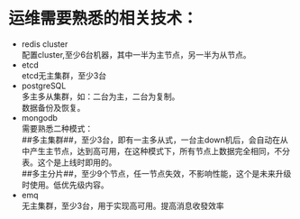 
# 运维需要熟悉的相关技术：
   *  redis cluster  
      配置cluster,至少6台机器，其中一半为主节点，另一半为从节点。
   *  etcd  
      etcd无主集群，至少3台
   *  postgreSQL  
      多主多从集群，如：二台为主，二台为复制。  
      数据备份及恢复。
   *  mongodb  
      需要熟悉二种模式：    
      ##多主集群##，至少3台，即有一主多从式，一台主down机后，会自动在从中产生主节点，达到高可用，在这种模式下，所有节点上数据完全相同，不分表。这个是上线时即用的。  
      ##多主分片##，至少9个节点，任一节点失效，不影响性能，这个是未来升级时使用。低优先级内容。
   *  emq  
      无主集群，至少3台，用于实现高可用。提高消息收發效率   
     
